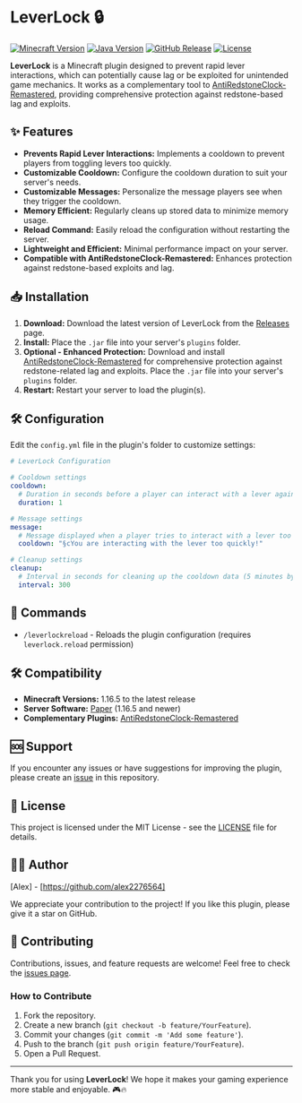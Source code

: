 # LeverLock 🔒

[![Minecraft Version](https://img.shields.io/badge/Minecraft-1.16.5+-brightgreen)](https://papermc.io/software/paper)
[![Java Version](https://img.shields.io/badge/java-16+-orange)](https://adoptium.net/installation/linux/)
[![GitHub Release](https://img.shields.io/github/v/release/alex2276564/LeverLock?color=blue)](https://github.com/alex2276564/LeverLock/releases/latest)
[![License](https://img.shields.io/badge/license-MIT-green.svg)](LICENSE)

**LeverLock** is a Minecraft plugin designed to prevent rapid lever interactions, which can potentially cause lag or be exploited for unintended game mechanics. It works as a complementary tool to [AntiRedstoneClock-Remastered](https://modrinth.com/plugin/antiredstoneclock-remastered), providing comprehensive protection against redstone-based lag and exploits.

## ✨ Features

* **Prevents Rapid Lever Interactions:**  Implements a cooldown to prevent players from toggling levers too quickly.
* **Customizable Cooldown:** Configure the cooldown duration to suit your server's needs.
* **Customizable Messages:**  Personalize the message players see when they trigger the cooldown.
* **Memory Efficient:**  Regularly cleans up stored data to minimize memory usage.
* **Reload Command:**  Easily reload the configuration without restarting the server.
* **Lightweight and Efficient:** Minimal performance impact on your server.
* **Compatible with AntiRedstoneClock-Remastered:** Enhances protection against redstone-based exploits and lag.

## 📥 Installation

1. **Download:** Download the latest version of LeverLock from the [Releases](https://github.com/alex2276564/LeverLock/releases) page.
2. **Install:** Place the `.jar` file into your server's `plugins` folder.
3. **Optional - Enhanced Protection:** Download and install [AntiRedstoneClock-Remastered](https://modrinth.com/plugin/antiredstoneclock-remastered) for comprehensive protection against redstone-related lag and exploits.  Place the `.jar` file into your server's `plugins` folder.
4. **Restart:** Restart your server to load the plugin(s).

## 🛠️ Configuration

Edit the `config.yml` file in the plugin's folder to customize settings:

```yaml
# LeverLock Configuration

# Cooldown settings
cooldown:
  # Duration in seconds before a player can interact with a lever again
  duration: 1

# Message settings
message:
  # Message displayed when a player tries to interact with a lever too quickly
  cooldown: "§cYou are interacting with the lever too quickly!"

# Cleanup settings
cleanup:
  # Interval in seconds for cleaning up the cooldown data (5 minutes by default)
  interval: 300
```

## 📜 Commands

- `/leverlockreload` - Reloads the plugin configuration (requires `leverlock.reload` permission)

## 🛠️ Compatibility

- **Minecraft Versions:** 1.16.5 to the latest release
- **Server Software:** [Paper](https://papermc.io/) (1.16.5 and newer)
- **Complementary Plugins:** [AntiRedstoneClock-Remastered](https://modrinth.com/plugin/antiredstoneclock-remastered)

## 🆘 Support

If you encounter any issues or have suggestions for improving the plugin, please create an [issue](https://github.com/alex2276564/LeverLock/issues) in this repository.

## 📄 License

This project is licensed under the MIT License - see the [LICENSE](LICENSE) file for details.

## 👨‍💻 Author

[Alex] - [https://github.com/alex2276564]

We appreciate your contribution to the project! If you like this plugin, please give it a star on GitHub.

## 🤝 Contributing

Contributions, issues, and feature requests are welcome! Feel free to check the [issues page](https://github.com/alex2276564/LeverLock/issues).

### How to Contribute

1. Fork the repository.
2. Create a new branch (`git checkout -b feature/YourFeature`).
3. Commit your changes (`git commit -m 'Add some feature'`).
4. Push to the branch (`git push origin feature/YourFeature`).
5. Open a Pull Request.

---

Thank you for using **LeverLock**! We hope it makes your gaming experience more stable and enjoyable. 🎮🔥